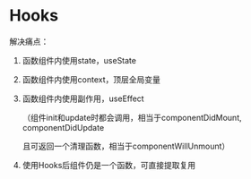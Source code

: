 # Hooks

解决痛点：

1. 函数组件内使用state，useState

2. 函数组件内使用context，顶层全局变量

3. 函数组件内使用副作用，useEffect

   （组件init和update时都会调用，相当于componentDidMount, componentDidUpdate

   且可返回一个清理函数，相当于componentWillUnmount）

4. 使用Hooks后组件仍是一个函数，可直接提取复用